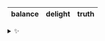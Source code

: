 | balance | delight | truth |
| :-----: | :-----: | :---: |

<details>
  <summary>✨</summary>
  These words are chosen at random each day. New words will appear here tomorrow morning.
</details>